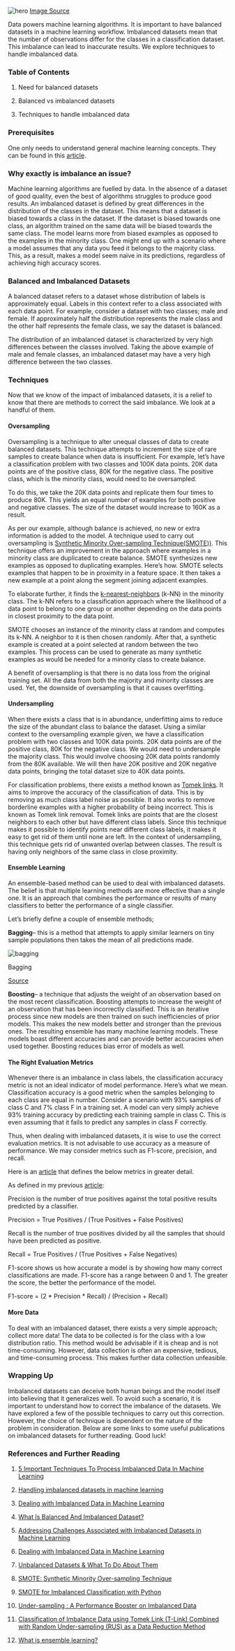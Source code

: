 ![hero](/engineering-education/imbalanced-data-in-ml/hero.jpg)
[Image Source]( https://images.unsplash.com/photo-1561127958-3fc7908a2398?ixlib=rb-1.2.1&ixid=MXwxMjA3fDB8MHxwaG90by1wYWdlfHx8fGVufDB8fHw%3D&auto=format&fit=crop&w=1050&q=80)

Data powers machine learning algorithms. It is important to have balanced datasets in a machine learning workflow. Imbalanced datasets mean that the number of observations differ for the classes in a classification dataset. This imbalance can lead to inaccurate results. We explore techniques to handle imbalanced data.

### Table of Contents

1. Need for balanced datasets

2. Balanced vs imbalanced datasets

3. Techniques to handle imbalanced data

### Prerequisites

One only needs to understand general machine learning concepts. They can be found in this [article](https://www.section.io/engineering-education/supervised-learning-algorithms/).

### Why exactly is imbalance an issue?

Machine learning algorithms are fuelled by data. In the absence of a dataset of good quality, even the best of algorithms struggles to produce good results. An imbalanced dataset is defined by great differences in the distribution of the classes in the dataset. This means that a dataset is biased towards a class in the dataset. If the dataset is biased towards one class, an algorithm trained on the same data will be biased towards the same class. The model learns more from biased examples as opposed to the examples in the minority class. One might end up with a scenario where a model assumes that any data you feed it belongs to the majority class. This, as a result, makes a model seem naïve in its predictions, regardless of achieving high accuracy scores.

### Balanced and Imbalanced Datasets

A balanced dataset refers to a dataset whose distribution of labels is approximately equal. Labels in this context refer to a class associated with each data point. For example, consider a dataset with two classes; male and female. If approximately half the distribution represents the male class and the other half represents the female class, we say the dataset is balanced.

The distribution of an imbalanced dataset is characterized by very high differences between the classes involved. Taking the above example of male and female classes, an imbalanced dataset may have a very high difference between the two classes.

### Techniques

Now that we know of the impact of imbalanced datasets, it is a relief to know that there are methods to correct the said imbalance. We look at a handful of them.

#### Oversampling

Oversampling is a technique to alter unequal classes of data to create balanced datasets. This technique attempts to increment the size of rare samples to create balance when data is insufficient. For example, let’s have a classification problem with two classes and 100K data points. 20K data points are of the positive class, 80K for the negative class. The positive class, which is the minority class, would need to be oversampled.

To do this, we take the 20K data points and replicate them four times to produce 80K. This yields an equal number of examples for both positive and negative classes. The size of the dataset would increase to 160K as a result.

As per our example, although balance is achieved, no new or extra information is added to the model. A technique used to carry out oversampling is [Synthetic Minority Over-sampling Technique(SMOTE))](https://arxiv.org/pdf/1106.1813.pdf). This technique offers an improvement in the approach where examples in a minority class are duplicated to create balance. SMOTE synthesizes new examples as opposed to duplicating examples. Here’s how. SMOTE selects examples that happen to be in proximity in a feature space. It then takes a new example at a point along the segment joining adjacent examples.

To elaborate further, it finds the [k-nearest-neighbors](https://deepai.org/machine-learning-glossary-and-terms/kNN#:~:text=The%20k-nearest%20neighbors%20algorithm%2C%20or%20kNN%2C%20is%20one,the%20longer%20it%20takes%20to%20perform%20the%20classification.) (k-NN) in the minority class. The k-NN refers to a classification approach where the likelihood of a data point to belong to one group or another depending on the data points in closest proximity to the data point.

SMOTE chooses an instance of the minority class at random and computes its k-NN. A neighbor to it is then chosen randomly. After that, a synthetic example is created at a point selected at random between the two examples. This process can be used to generate as many synthetic examples as would be needed for a minority class to create balance.

A benefit of oversampling is that there is no data loss from the original training set. All the data from both the majority and minority classes are used. Yet, the downside of oversampling is that it causes overfitting.

#### Undersampling

When there exists a class that is in abundance, underfitting aims to reduce the size of the abundant class to balance the dataset. Using a similar context to the oversampling example given, we have a classification problem with two classes and 100K data points. 20K data points are of the positive class, 80K for the negative class. We would need to undersample the majority class. This would involve choosing 20K data points randomly from the 80K available. We will then have 20K positive and 20K negative data points, bringing the total dataset size to 40K data points.

For classification problems, there exists a method known as [Tomek links](http://www.samdrazin.com/classes/een548/project1report.pdf). It aims to improve the accuracy of the classification of data. This is by removing as much class label noise as possible. It also works to remove borderline examples with a higher probability of being incorrect. This is known as Tomek link removal. Tomek links are points that are the closest neighbors to each other but have different class labels. Since this technique makes it possible to identify points near different class labels, it makes it easy to get rid of them until none are left. In the context of undersampling, this technique gets rid of unwanted overlap between classes. The result is having only neighbors of the same class in close proximity.

#### Ensemble Learning

An ensemble-based method can be used to deal with imbalanced datasets. The belief is that multiple learning methods are more effective than a single one. It is an approach that combines the performance or results of many classifiers to better the performance of a single classifier.

Let’s briefly define a couple of ensemble methods;

**Bagging**– this is a method that attempts to apply similar learners on tiny sample populations then takes the mean of all predictions made.

![bagging](/engineering-education/imbalanced-data-in-ml/bagging.png)

Bagging

[Source](https://www.analyticsvidhya.com/blog/2015/08/introduction-ensemble-learning/)

**Boosting**– a technique that adjusts the weight of an observation based on the most recent classification. Boosting attempts to increase the weight of an observation that has been incorrectly classified. This is an iterative process since new models are then trained on such inefficiencies of prior models. This makes the new models better and stronger than the previous ones. The resulting ensemble has many machine learning models. These models boast different accuracies and can provide better accuracies when used together. Boosting reduces bias error of models as well.

#### The Right Evaluation Metrics

Whenever there is an imbalance in class labels, the classification accuracy metric is not an ideal indicator of model performance. Here’s what we mean. Classification accuracy is a good metric when the samples belonging to each class are equal in number. Consider a scenario with 93% samples of class C and 7% class F in a training set. A model can very simply achieve 93% training accuracy by predicting each training sample in class C. This is even assuming that it fails to predict any samples in class F correctly.

Thus, when dealing with imbalanced datasets, it is wise to use the correct evaluation metrics. It is not advisable to use accuracy as a measure of performance. We may consider metrics such as F1-score, precision, and recall.

Here is an [article](https://towardsdatascience.com/metrics-to-evaluate-your-machine-learning-algorithm-f10ba6e38234) that defines the below metrics in greater detail.

As defined in my previous [article](https://www.section.io/engineering-education/evaluating-ml-model-performance/):

Precision is the number of true positives against the total positive results predicted by a classifier.

Precision = True Positives / (True Positives + False Positives)

Recall is the number of true positives divided by all the samples that should have been predicted as positive.

Recall = True Positives / (True Positives + False Negatives)

F1-score shows us how accurate a model is by showing how many correct classifications are made. F1-score has a range between 0 and 1. The greater the score, the better the performance of the model.

F1-score = (2 * Precision * Recall) / (Precision + Recall)

#### More Data

To deal with an imbalanced dataset, there exists a very simple approach; collect more data! The data to be collected is for the class with a low distribution ratio. This method would be advisable if it is cheap and is not time-consuming. However, data collection is often an expensive, tedious, and time-consuming process. This makes further data collection unfeasible.

### Wrapping Up

Imbalanced datasets can deceive both human beings and the model itself into believing that it generalizes well. To avoid such a scenario, it is important to understand how to correct the imbalance of the datasets. We have explored a few of the possible techniques to carry out this correction. However, the choice of technique is dependent on the nature of the problem in consideration. Below are some links to some useful publications on imbalanced datasets for further reading. Good luck!

### References and Further Reading

1. [5 Important Techniques To Process Imbalanced Data In Machine Learning](https://analyticsindiamag.com/5-important-techniques-to-process-imbalanced-data-in-machine-learning/)

2. [Handling imbalanced datasets in machine learning](https://towardsdatascience.com/handling-imbalanced-datasets-in-machine-learning-7a0e84220f28)

3. [Dealing with Imbalanced Data in Machine Learning](https://heartbeat.fritz.ai/dealing-with-imbalanced-data-in-machine-learning-18e45fea7bb5)

4. [What Is Balanced And Imbalanced Dataset?](https://medium.com/analytics-vidhya/what-is-balance-and-imbalance-dataset-89e8d7f46bc5)

5. [Addressing Challenges Associated with Imbalanced Datasets in Machine Learning](https://www.einfochips.com/blog/addressing-challenges-associated-with-imbalanced-datasets-in-machine-learning/)

6. [Dealing with Imbalanced Data in Machine Learning](https://www.kdnuggets.com/2020/10/imbalanced-data-machine-learning.html)

7. [Unbalanced Datasets & What To Do About Them](https://blog.strands.com/unbalanced-datasets)

8. [SMOTE: Synthetic Minority Over-sampling Technique](https://arxiv.org/pdf/1106.1813.pdf)

9. [SMOTE for Imbalanced Classification with Python](https://machinelearningmastery.com/smote-oversampling-for-imbalanced-classification/)

10. [Under-sampling : A Performance Booster on Imbalanced Data](https://towardsdatascience.com/under-sampling-a-performance-booster-on-imbalanced-data-a79ff1559fab)

11. [Classification of Imbalance Data using Tomek Link (T-Link) Combined with Random Under-sampling (RUS) as a Data Reduction Method](https://www.researchgate.net/publication/326590590_Classification_of_Imbalance_Data_using_Tomek_Link_T-Link_Combined_with_Random_Under-sampling_RUS_as_a_Data_Reduction_Method)

12. [What is ensemble learning?](https://bdtechtalks.com/2020/11/12/what-is-ensemble-learning/)